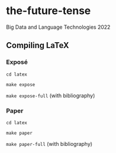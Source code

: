 # the-future-tense
Big Data and Language Technologies 2022

## Compiling LaTeX
### Exposé

`cd latex`

`make expose`

`make expose-full` (with bibliography)

### Paper

`cd latex`

`make paper`

`make paper-full` (with bibliography)
